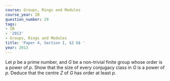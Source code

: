 ```yaml
---
course: Groups, Rings and Modules
course_year: IB
question_number: 29
tags:
- IB
- '2013'
- Groups, Rings and Modules
title: 'Paper 4, Section I, $2 G$ '
year: 2013
---
```




Let $p$ be a prime number, and $G$ be a non-trivial finite group whose order is a power of $p$. Show that the size of every conjugacy class in $G$ is a power of $p$. Deduce that the centre $Z$ of $G$ has order at least $p$.